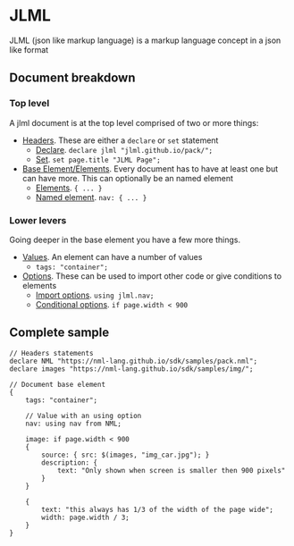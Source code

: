 # JLML

JLML (json like markup language) is a markup language concept in a json like format

## Document breakdown

### Top level

A jlml document is at the top level comprised of two or more things:

- [Headers](https://nml-lang.github.io/sdk/api/headers.md).
These are either a `declare` or `set` statement
  - [Declare](). `declare jlml "jlml.github.io/pack/";`
  - [Set](). `set page.title "JLML Page";`
- [Base Element/Elements](https://nml-lang.github.io/sdk/api/elements.md). Every document has to have at least one but can have more. This can optionally be an named element
  - [Elements](https://nml-lang.github.io/sdk/api/elements.md).
  `{ ... }`
  - [Named element](https://nml-lang.github.io/sdk/api/named_elements.md).
  `nav: { ... }`

### Lower levers

Going deeper in the base element you have a few more things.

- [Values](https://nml-lang.github.io/sdk/api/values.md). An element can have a number of values
  - `tags: "container";`
- [Options](https://nml-lang.github.io/sdk/api/options.md). These can be used to import other code or give conditions to elements
  - [Import options](https://nml-lang.github.io/sdk/api/import_options.md). `using jlml.nav;`
  - [Conditional options](https://nml-lang.github.io/sdk/api/conditional_options.md). `if page.width < 900`

## Complete sample

```lang-default
// Headers statements
declare NML "https://nml-lang.github.io/sdk/samples/pack.nml";
declare images "https://nml-lang.github.io/sdk/samples/img/";

// Document base element
{
    tags: "container";

    // Value with an using option
    nav: using nav from NML;

    image: if page.width < 900
    {
        source: { src: $(images, "img_car.jpg"); }
        description: {
            text: "Only shown when screen is smaller then 900 pixels"
        }
    }

    {
        text: "this always has 1/3 of the width of the page wide";
        width: page.width / 3;
    }
}
```
